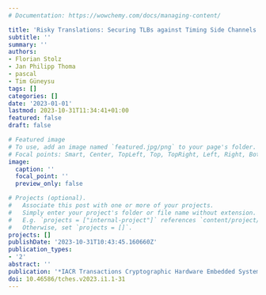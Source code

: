 ```yaml
---
# Documentation: https://wowchemy.com/docs/managing-content/

title: 'Risky Translations: Securing TLBs against Timing Side Channels'
subtitle: ''
summary: ''
authors:
- Florian Stolz
- Jan Philipp Thoma
- pascal
- Tim Güneysu
tags: []
categories: []
date: '2023-01-01'
lastmod: 2023-10-31T11:34:41+01:00
featured: false
draft: false

# Featured image
# To use, add an image named `featured.jpg/png` to your page's folder.
# Focal points: Smart, Center, TopLeft, Top, TopRight, Left, Right, BottomLeft, Bottom, BottomRight.
image:
  caption: ''
  focal_point: ''
  preview_only: false

# Projects (optional).
#   Associate this post with one or more of your projects.
#   Simply enter your project's folder or file name without extension.
#   E.g. `projects = ["internal-project"]` references `content/project/deep-learning/index.md`.
#   Otherwise, set `projects = []`.
projects: []
publishDate: '2023-10-31T10:43:45.160660Z'
publication_types:
- '2'
abstract: ''
publication: '*IACR Transactions Cryptographic Hardware Embedded Systems (TCHES)*'
doi: 10.46586/tches.v2023.i1.1-31
---
```

